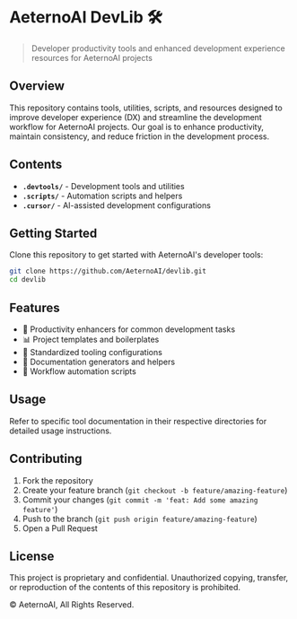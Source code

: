 # AeternoAI DevLib 🛠️

> Developer productivity tools and enhanced development experience resources for AeternoAI projects

## Overview

This repository contains tools, utilities, scripts, and resources designed to improve developer experience (DX) and streamline the development workflow for AeternoAI projects. Our goal is to enhance productivity, maintain consistency, and reduce friction in the development process.

## Contents

- **`.devtools/`** - Development tools and utilities
- **`.scripts/`** - Automation scripts and helpers
- **`.cursor/`** - AI-assisted development configurations

## Getting Started

Clone this repository to get started with AeternoAI's developer tools:

```bash
git clone https://github.com/AeternoAI/devlib.git
cd devlib
```

## Features

- 🚀 Productivity enhancers for common development tasks
- 📊 Project templates and boilerplates
- 🧰 Standardized tooling configurations
- 📝 Documentation generators and helpers
- 🔄 Workflow automation scripts

## Usage

Refer to specific tool documentation in their respective directories for detailed usage instructions.

## Contributing

1. Fork the repository
2. Create your feature branch (`git checkout -b feature/amazing-feature`)
3. Commit your changes (`git commit -m 'feat: Add some amazing feature'`)
4. Push to the branch (`git push origin feature/amazing-feature`)
5. Open a Pull Request

## License

This project is proprietary and confidential. Unauthorized copying, transfer, or reproduction of the contents of this repository is prohibited.

© AeternoAI, All Rights Reserved.
